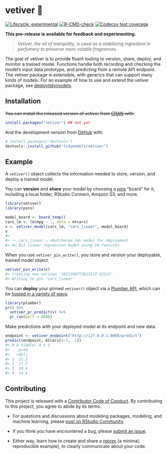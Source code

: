 
<!-- README.md is generated from README.Rmd. Please edit that file -->

# vetiver 🏺

<!-- badges: start -->

[![Lifecycle:
experimental](https://img.shields.io/badge/lifecycle-experimental-orange.svg)](https://lifecycle.r-lib.org/articles/stages.html#experimental)
[![R-CMD-check](https://github.com/tidymodels/vetiver/workflows/R-CMD-check/badge.svg)](https://github.com/tidymodels/vetiver/actions)
[![Codecov test
coverage](https://codecov.io/gh/tidymodels/vetiver/branch/master/graph/badge.svg)](https://codecov.io/gh/tidymodels/vetiver?branch=master)
<!-- badges: end -->

**This pre-release is available for feedback and experimenting.**

> *Vetiver, the oil of tranquility, is used as a stabilizing ingredient
> in perfumery to preserve more volatile fragrances.*

The goal of vetiver is to provide fluent tooling to version, share,
deploy, and monitor a trained model. Functions handle both recording and
checking the model’s input data prototype, and predicting from a remote
API endpoint. The vetiver package is extensible, with generics that can
support many kinds of models. For an example of how to use and extend
the vetiver package, see
[deploytidymodels](https://github.com/juliasilge/deploytidymodels).

## Installation

~~You can install the released version of vetiver from
[CRAN](https://CRAN.R-project.org) with:~~

``` r
install.packages("vetiver") ## not yet
```

And the development version from [GitHub](https://github.com/) with:

``` r
# install.packages("devtools")
devtools::install_github("tidymodels/vetiver")
```

## Example

A `vetiver()` object collects the information needed to store, version,
and deploy a trained model.

You can **version** and **share** your model by choosing a
[pins](https://pins.rstudio.com/dev/) “board” for it, including a local
folder, RStudio Connect, Amazon S3, and more.

``` r
library(vetiver)
library(pins)

model_board <- board_temp()
cars_lm <- lm(mpg ~ ., data = mtcars)
v <- vetiver_model(cars_lm, "cars_linear", model_board)
v
#> 
#> ── cars_linear ─ <butchered_lm> model for deployment 
#> An OLS linear regression model using 10 features
```

When you use `vetiver_pin_write()`, you store and version your
deployable, trained model object.

``` r
vetiver_pin_write(v)
#> Creating new version '20211007T201257Z-522c5'
#> Writing to pin 'cars_linear'
```

You can **deploy** your pinned `vetiver()` object via a [Plumber
API](https://www.rplumber.io/), which can be [hosted in a variety of
ways](https://www.rplumber.io/articles/hosting.html).

``` r
library(plumber)
pr() %>%
  vetiver_pr_predict(v) %>%
  pr_run(port = 8088)
```

Make predictions with your deployed model at its endpoint and new data.

``` r
endpoint <- vetiver_endpoint("http://127.0.0.1:8088/predict")
predict(endpoint, mtcars[4:7, -1])
#> # A tibble: 4 x 1
#>   .pred
#>   <dbl>
#> 1  21.2
#> 2  17.7
#> 3  20.4
#> 4  14.4
```

## Contributing

This project is released with a [Contributor Code of
Conduct](https://contributor-covenant.org/version/2/0/CODE_OF_CONDUCT.html).
By contributing to this project, you agree to abide by its terms.

-   For questions and discussions about modeling packages, modeling, and
    machine learning, please [post on RStudio
    Community](https://community.rstudio.com/new-topic?category_id=15&tags=tidymodels,question).

-   If you think you have encountered a bug, please [submit an
    issue](https://github.com/tidymodels/vetiver/issues).

-   Either way, learn how to create and share a
    [reprex](https://reprex.tidyverse.org/articles/articles/learn-reprex.html)
    (a minimal, reproducible example), to clearly communicate about your
    code.
